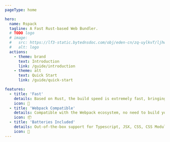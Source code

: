```yaml
---
pageType: home

hero:
  name: Rspack
  tagline: A Fast Rust-based Web Bundler.
  # TODO logo
  # image:
  #   src: https://lf3-static.bytednsdoc.com/obj/eden-cn/zq-uylkvT/ljhwZthlaukjlkulzlp/logo-4x-01042.png
  #   alt: logo
  actions:
    - theme: brand
      text: Introduction
      link: /guide/introduction
    - theme: alt
      text: Quick Start
      link: /guide/quick-start

features:
  - title: 'Fast'
    details: Based on Rust, the build speed is extremely fast, bringing you the ultimate development experience.
    icon: 🚀
  - title: 'Webpack Compatible'
    details: Compatible with the Webpack ecosystem, no need to build your ecosystem from scratch.
    icon: 📦
  - title: 'Batteries Included'
    details: Out-of-the-box support for Typescript, JSX, CSS, CSS Modules, Sass, and more.
    icon: 🎨
---
```

